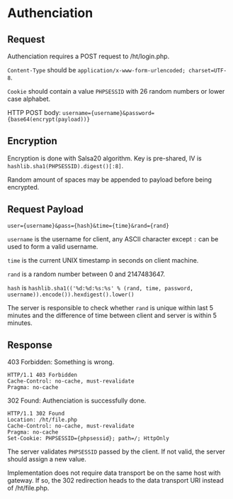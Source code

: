 Authenciation
=============

## Request

Authenciation requires a POST request to /ht/login.php.

`Content-Type` should be `application/x-www-form-urlencoded; charset=UTF-8`.

`Cookie` should contain a value `PHPSESSID` with 26 random numbers or lower
case alphabet.

HTTP POST body: `username={username}&password={base64(encrypt(payload))}`

## Encryption

Encryption is done with Salsa20 algorithm. Key is pre-shared, IV is
`hashlib.sha1(PHPSESSID).digest()[:8]`.

Random amount of spaces may be appended to payload before being encrypted.

## Request Payload

    user={username}&pass={hash}&time={time}&rand={rand}

`username` is the username for client, any ASCII character except `:` can be
used to form a valid username.

`time` is the current UNIX timestamp in seconds on client machine.

`rand` is a random number between 0 and 2147483647.

`hash` is `hashlib.sha1(('%d:%d:%s:%s' % (rand, time, password, username)).encode()).hexdigest().lower()`

The server is responsible to check whether `rand` is unique within last 5
minutes and the difference of time between client and server is within 5
minutes.

## Response

403 Forbidden: Something is wrong.

    HTTP/1.1 403 Forbidden
    Cache-Control: no-cache, must-revalidate
    Pragma: no-cache

302 Found: Authenciation is successfully done.

    HTTP/1.1 302 Found
    Location: /ht/file.php
    Cache-Control: no-cache, must-revalidate
    Pragma: no-cache
    Set-Cookie: PHPSESSID={phpsessid}; path=/; HttpOnly

The server validates `PHPSESSID` passed by the client. If not valid, the server
should assign a new value.

Implementation does not require data transport be on the same host with gateway.
If so, the 302 redirection heads to the data transport URI instead of
/ht/file.php.
